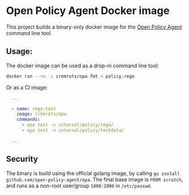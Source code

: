# Open Policy Agent Docker image

This project builds a binary-only docker image for the
[Open Policy Agent](https://www.openpolicyagent.org/)
command line tool.

## Usage:

The docker image can be used as a drop-in command line
tool:

```bash
docker run --rm -i cromrots/opa fmt < policy.rego
```

Or as a CI image:

```yaml
  ...

  - name: rego:test
    image: cromrots/opa
    commands:
      - opa test -v internal/policy/rego/
      - opa test -v internal/policy/testdata/

  ...
```

## Security

The binary is build using the official golang image,
by calling `go install github.com/open-policy-agent/opa`.
The final base image is `FROM scratch`, and runs as a
non-root user/group `1000:2000` in `/etc/passwd`.